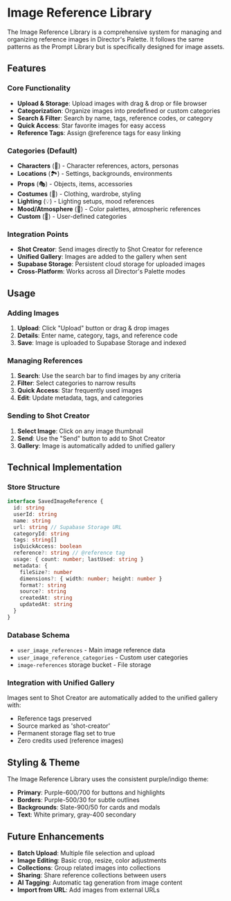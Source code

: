 # Image Reference Library

The Image Reference Library is a comprehensive system for managing and organizing reference images in Director's Palette. It follows the same patterns as the Prompt Library but is specifically designed for image assets.

## Features

### Core Functionality
- **Upload & Storage**: Upload images with drag & drop or file browser
- **Categorization**: Organize images into predefined or custom categories
- **Search & Filter**: Search by name, tags, reference codes, or category
- **Quick Access**: Star favorite images for easy access
- **Reference Tags**: Assign @reference tags for easy linking

### Categories (Default)
- **Characters** (👤) - Character references, actors, personas
- **Locations** (🏞️) - Settings, backgrounds, environments
- **Props** (🎭) - Objects, items, accessories
- **Costumes** (👕) - Clothing, wardrobe, styling
- **Lighting** (💡) - Lighting setups, mood references
- **Mood/Atmosphere** (🌙) - Color palettes, atmospheric references
- **Custom** (📁) - User-defined categories

### Integration Points
- **Shot Creator**: Send images directly to Shot Creator for reference
- **Unified Gallery**: Images are added to the gallery when sent
- **Supabase Storage**: Persistent cloud storage for uploaded images
- **Cross-Platform**: Works across all Director's Palette modes

## Usage

### Adding Images
1. **Upload**: Click "Upload" button or drag & drop images
2. **Details**: Enter name, category, tags, and reference code
3. **Save**: Image is uploaded to Supabase Storage and indexed

### Managing References
1. **Search**: Use the search bar to find images by any criteria
2. **Filter**: Select categories to narrow results
3. **Quick Access**: Star frequently used images
4. **Edit**: Update metadata, tags, and categories

### Sending to Shot Creator
1. **Select Image**: Click on any image thumbnail
2. **Send**: Use the "Send" button to add to Shot Creator
3. **Gallery**: Image is automatically added to unified gallery

## Technical Implementation

### Store Structure
```typescript
interface SavedImageReference {
  id: string
  userId: string
  name: string
  url: string // Supabase Storage URL
  categoryId: string
  tags: string[]
  isQuickAccess: boolean
  reference?: string // @reference tag
  usage: { count: number; lastUsed: string }
  metadata: {
    fileSize?: number
    dimensions?: { width: number; height: number }
    format?: string
    source?: string
    createdAt: string
    updatedAt: string
  }
}
```

### Database Schema
- `user_image_references` - Main image reference data
- `user_image_reference_categories` - Custom user categories
- `image-references` storage bucket - File storage

### Integration with Unified Gallery
Images sent to Shot Creator are automatically added to the unified gallery with:
- Reference tags preserved
- Source marked as 'shot-creator'
- Permanent storage flag set to true
- Zero credits used (reference images)

## Styling & Theme

The Image Reference Library uses the consistent purple/indigo theme:
- **Primary**: Purple-600/700 for buttons and highlights
- **Borders**: Purple-500/30 for subtle outlines
- **Backgrounds**: Slate-900/50 for cards and modals
- **Text**: White primary, gray-400 secondary

## Future Enhancements

- **Batch Upload**: Multiple file selection and upload
- **Image Editing**: Basic crop, resize, color adjustments
- **Collections**: Group related images into collections
- **Sharing**: Share reference collections between users
- **AI Tagging**: Automatic tag generation from image content
- **Import from URL**: Add images from external URLs